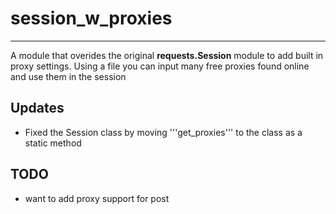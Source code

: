 # session_w_proxies
---
A module that overides the original **requests.Session** module to add built
in proxy settings. Using a file you can input many free proxies found online
and use them in the session

## Updates
- Fixed the Session class by moving '''get_proxies''' to the class as a
static method

## TODO
- want to add proxy support for post

